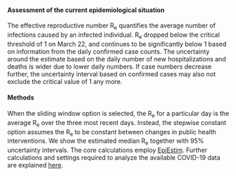 <h4>Assessment of the current epidemiological situation</h4>

The effective reproductive number R<sub>e</sub> quantifies the average number of infections caused by an infected individual. R<sub>e</sub> dropped below the critical threshold of 1 on March 22, and continues to be significantly below 1 based on information from the daily confirmed case counts. The uncertainty around the estimate based on the daily number of new hospitalizations and deaths is wider due to lower daily numbers. If case numbers decrease further, the uncertainty interval based on confirmed cases may also not exclude the critical value of 1 any more.

<h4>Methods</h4>

When the sliding window option is selected, the R<sub>e</sub> for a particular day is the average R<sub>e</sub> over the three most recent days. Instead, the stepwise constant option assumes the R<sub>e</sub> to be constant between changes in public health interventions. We show the estimated median R<sub>e</sub> together with 95% uncertainty intervals.
The core calculations employ [EpiEstim](https://academic.oup.com/aje/article/178/9/1505/89262). Further calculations and settings required to analyze the available COVID-19 data are explained [here](https://smw.ch/article/doi/smw.2020.20271).
